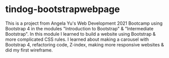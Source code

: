 # tindog-bootstrapwebpage
This is a project from Angela Yu's Web Development 2021 Bootcamp using Bootstrap 4 in the modules "Introduction to Bootstrap" & "Intermediate Bootstrap". 
In this module I learned to build a website using Bootstrap & more complicated CSS rules. I learned about making a carousel with Bootstrap 4, refactoring code, Z-index, making more responsive websites & did my first wireframe. 
